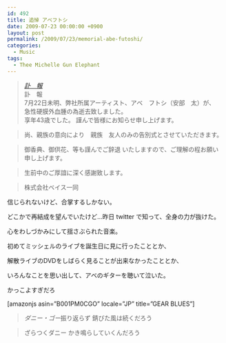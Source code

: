 ```yaml
---
id: 492
title: 追悼 アベフトシ
date: 2009-07-23 00:00:00 +0900
layout: post
permalink: /2009/07/23/memorial-abe-futoshi/
categories:
  - Music
tags:
  - Thee Michelle Gun Elephant
---
```

<blockquote cite="http://www.rockin-blues.com/bd.html">
  <p>
    <cite><a href="http://www.rockin-blues.com/bd.html">訃　報</a></cite><br /> 訃　報<br /> 7月22日未明、弊社所属アーティスト、アベ　フトシ（安部　太）が、<br /> 急性硬膜外血腫の為逝去致しました。<br /> 享年43歳でした。 謹んで皆様にお知らせ申し上げます。
  </p>
</blockquote>

<!--more-->

> 尚、親族の意向により　親族　友人のみの告別式とさせていただきます。
  
> 御香典、御供花、等も謹んでご辞退 いたしますので、ご理解の程お願い申し上げます。
  
> 生前中のご厚誼に深く感謝致します。
  
> 株式会社ベイス一同 

信じられないけど、合掌するしかない。
  
どこかで再結成を望んでいたけど…昨日 twitter で知って、全身の力が抜けた。

心をわしづかみにして揺さぶられた音楽。
  
初めてミッシェルのライブを誕生日に見に行ったこととか、
  
解散ライブのDVDをしばらく見ることが出来なかったこととか、
  
いろんなことを思い出して、アベのギターを聴いて泣いた。
  
かっこよすぎだろ

[amazonjs asin=&#8221;B001PM0CGO&#8221; locale=&#8221;JP&#8221; title=&#8221;GEAR BLUES&#8221;]

> <cite>ダニー・ゴー</cite>振り返らず 錆びた風は続くだろう
  
> ざらつくダニー かき鳴らしていくんだろう
